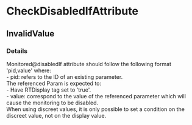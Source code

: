 ﻿---  
uid: Validator_2_72_3  
---

# CheckDisabledIfAttribute

## InvalidValue

### Details

Monitored@disabledIf attribute should follow the following format 'pid,value' where:  
\- pid: refers to the ID of an existing parameter.  
  The referenced Param is expected to:  
    \- Have RTDisplay tag set to 'true'.  
\- value: correspond to the value of the referenced parameter which will cause the monitoring to be disabled.  
  When using discreet values, it is only possible to set a condition on the discreet value, not on the display value.
